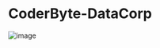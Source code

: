 # CoderByte-DataCorp 

![image](https://github.com/joshuajka/CoderByte-DataCorp/assets/55669412/7aba6590-eaa8-478c-8d24-55947ed1e120)
